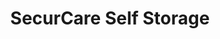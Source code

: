 ---
title: "SecurCare Self Storage"
url: /tulsa/securcare-self-storage-east-61st-street/
shop: Mieten
---